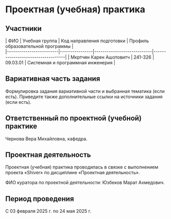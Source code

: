 # Проектная (учебная) практика

## Участники

| ФИО                     | Учебная группа | Код направления подготовки | Профиль образовательной программы |<br/>
|-------------------------|----------------|----------------------------|-----------------------------------|
| Мкртчян Карен Ашотовитч | 241-326        | 09.03.01                   | Системная и программная инженерия |



## Вариативная часть задания

Формулировка задания вариативной части и выбранная тематика (если есть). Приведите также дополнительные ссылки на источники задания (если есть).

## Ответственный по проектной (учебной) практике

Чернова Вера Михайловна, кафедра.

## Проектная деятельность

Проектная (учебная) практика проводилась в связке с выполнением проекта «Shiver» по дисциплине «Проектная деятельность».

ФИО куратора по проектной деятельности: Юзбеков Марат Ахмедович.

## Период проведения

С 03 февраля 2025 г. по 24 мая 2025 г.

